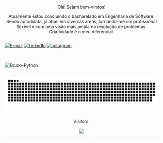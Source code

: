 <p align="center">Olá! Sejam bem-vindos! 

<p align="center">Atualmente estou concluindo o bacharelado em Engenharia de Software. Sendo autodidata, já atuei em diversas áreas, tornando-me um profissional flexível e com uma visão mais ampla na resolução de problemas. Criatividade é o meu diferencial.
  
##

[![E-mail](https://img.shields.io/badge/-Email-000?style=for-the-badge&logo=microsoft-outlook&logoColor=FF00F6&color:FFF)](mailto:brunocezar20@gmail.com)
[![LinkedIn](https://img.shields.io/badge/-LinkedIn-000?style=for-the-badge&logo=linkedin&logoColor=FF00F6&color:FFF)](https://www.linkedin.com/in/brumartinelli/)
[![Instagram](https://img.shields.io/badge/-Instagram-000?style=for-the-badge&logo=instagram&logoColor=FF00F6&color:FFF)](https://www.instagram.com/brumarte/)

##

<div style="display: inline_block"><br>
  <img align="center" alt="Bruno-Python" height="60" width="80" src="https://cdn.jsdelivr.net/gh/devicons/devicon@latest/icons/python/python-plain-wordmark.svg">
</div>

##

<picture align="center">
  <source media="(prefers-color-scheme: dark)" srcset="https://raw.githubusercontent.com/brumartinelli/brumartinelli/output/github-contribution-grid-snake-dark.svg">
  <source media="(prefers-color-scheme: light)" srcset="https://raw.githubusercontent.com/brumartinelli/brumartinelli/output/github-contribution-grid-snake-dark.svg">
  <img align="center" alt="github contribution grid snake animation" src="https://raw.githubusercontent.com/brumartinelli/brumartinelli/output/github-contribution-grid-snake.svg">
</picture>

##

<p align="center">Visitors:</p>
<p align="center"><img align="center"src="https://profile-counter.glitch.me/brumartinelli/count.svg"/></p>
   </p><hr>
